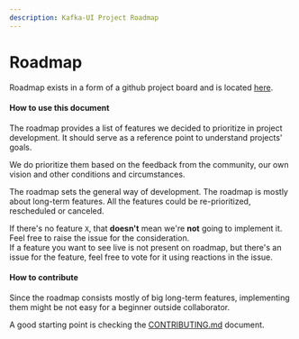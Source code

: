 ```yaml
---
description: Kafka-UI Project Roadmap
---
```


# Roadmap

Roadmap exists in a form of a github project board and is located [here](https://github.com/provectus/kafka-ui/projects/8).

#### How to use this document

The roadmap provides a list of features we decided to prioritize in project development. It should serve as a reference point to understand projects' goals.

We do prioritize them based on the feedback from the community, our own vision and other conditions and circumstances.

The roadmap sets the general way of development. The roadmap is mostly about long-term features. All the features could be re-prioritized, rescheduled or canceled.

If there's no feature `X`, that **doesn't** mean we're **not** going to implement it. Feel free to raise the issue for the consideration.\
If a feature you want to see live is not present on roadmap, but there's an issue for the feature, feel free to vote for it using reactions in the issue.

#### How to contribute

Since the roadmap consists mostly of big long-term features, implementing them might be not easy for a beginner outside collaborator.

A good starting point is checking the [CONTRIBUTING.md](https://github.com/provectus/kafka-ui/blob/master/CONTRIBUTING.md) document.
